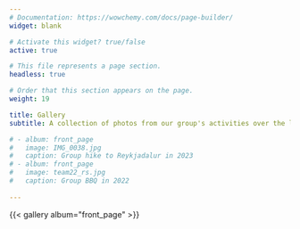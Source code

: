 ```yaml
---
# Documentation: https://wowchemy.com/docs/page-builder/
widget: blank

# Activate this widget? true/false
active: true

# This file represents a page section.
headless: true

# Order that this section appears on the page.
weight: 19

title: Gallery
subtitle: A collection of photos from our group's activities over the last few years.

# - album: front_page
#   image: IMG_0038.jpg
#   caption: Group hike to Reykjadalur in 2023
# - album: front_page
#   image: team22_rs.jpg
#   caption: Group BBQ in 2022
  
---
```


<!-- {{< gallery album="group_trip" >}} -->
{{< gallery album="front_page" >}}